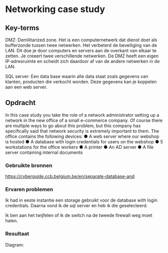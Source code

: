 # Networking case study


## Key-terms
DMZ: Demilitarized zone.  Het is een computernetwerk dat dienst doet als bufferzonde tussen twee netwerken. Het verbeterd de beveiliging van de LAN. Dit doe je door computers en servers aan de overkant van elkaar te zetten. Je creeert twee verschillende netwerken. De DMZ heeft een eigen IP-adresruimte en scheidt zich daardoor af van de andere netwerken in de LAN.   

SQL server: Een data base waarin alle data staat zoals gegevens van klanten, producten die verkocht worden. Deze gegevens kan je koppelen aan een web server. 




## Opdracht
In this case study you take the role of a network administrator setting up a network in the new office of a small e-commerce company. Of course there are multiple ways to go about this problem, but this company has specifically said that network security is extremely important to them.
The office contains the following devices:
●	A web server where our webshop is hosted
●	A database with login credentials for users on the webshop
●	5 workstations for the office workers
●	A printer
●	An AD server
●	A file server containing internal documents


### Gebruikte bronnen
https://cyberguide.ccb.belgium.be/en/separate-database-and

### Ervaren problemen
Ik had in eeste instantie een storage gebruikt voor de database with login credentials. Daarna vond ik de sql server en heb ik die geselecteerd.   

Ik ben aan het twijfelen of ik de switch na de tweede firewall weg moet halen. 

### Resultaat
Diagram: 

